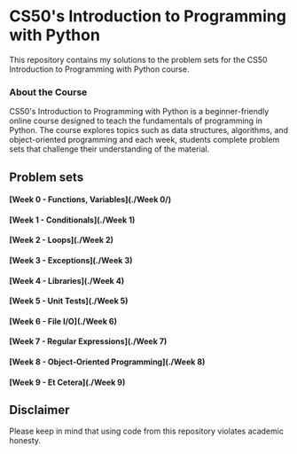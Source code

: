 # CS50's Introduction to Programming with Python
This repository contains my solutions to the problem sets for the CS50 Introduction to Programming with Python course.

### About the Course
CS50's Introduction to Programming with Python is a beginner-friendly online course designed to teach the fundamentals of programming in Python. The course explores topics such as data structures, algorithms, and object-oriented programming and each week, students complete problem sets that challenge their understanding of the material.
## Problem sets
#### [Week 0 - Functions, Variables](./Week 0/)
#### [Week 1 - Conditionals](./Week 1)
#### [Week 2 - Loops](./Week 2)
#### [Week 3 - Exceptions](./Week 3)
#### [Week 4 - Libraries](./Week 4)
#### [Week 5 - Unit Tests](./Week 5)
#### [Week 6 - File I/O](./Week 6)
#### [Week 7 - Regular Expressions](./Week 7)
#### [Week 8 - Object-Oriented Programming](./Week 8)
#### [Week 9 - Et Cetera](./Week 9) 

## Disclaimer
Please keep in mind that using code from this repository violates academic honesty.
